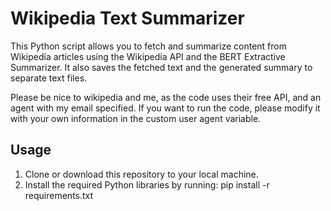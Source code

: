 # Wikipedia Text Summarizer

This Python script allows you to fetch and summarize content from Wikipedia articles using the Wikipedia API and the BERT Extractive Summarizer. It also saves the fetched text and the generated summary to separate text files.

Please be nice to wikipedia and me, as the code uses their free API, and an agent with my email specified. If you want to run the code, please modify it with your own information in the custom user agent variable.

## Usage

1. Clone or download this repository to your local machine.
2. Install the required Python libraries by running:
   pip install -r requirements.txt
